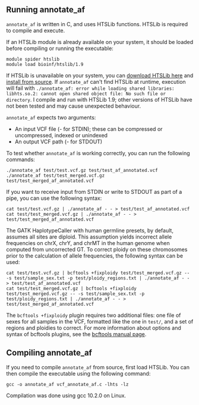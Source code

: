 ## Running annotate_af

```annotate_af``` is written in C, and uses HTSLib functions. HTSLib is required to compile and execute.

If an HTSLib module is already available on your system, it should be loaded before compiling or running the executable:

```
module spider htslib
module load bioinf/htslib/1.9
```

If HTSLib is unavailable on your system, you can [download HTSLib here](https://www.htslib.org/download/) and [install from source](https://github.com/samtools/htslib/blob/develop/INSTALL). If ```annotate_af``` can't find HTSLib at runtime, execution will fail with ```./annotate_af: error while loading shared libraries: libhts.so.2: cannot open shared object file: No such file or directory```. I compile and run with HTSLib 1.9; other versions of HTSLib have not been tested and may cause unexpected behaviour.

```annotate_af``` expects two arguments:
* An input VCF file (- for STDIN); these can be compressed or uncompressed, indexed or unindexed
* An output VCF path (- for STDOUT)

To test whether ```annotate_af``` is working correctly, you can run the following commands:

```
./annotate_af test/test.vcf.gz test/test_af_annotated.vcf
./annotate_af test/test_merged.vcf.gz test/test_merged_af_annotated.vcf
```

If you want to receive input from STDIN or write to STDOUT as part of a pipe, you can use the following syntax:

```
cat test/test.vcf.gz | ./annotate_af - - > test/test_af_annotated.vcf
cat test/test_merged.vcf.gz | ./annotate_af - - > test/test_merged_af_annotated.vcf
```

The GATK HaplotypeCaller with human germline presets, by default, assumes all sites are diploid. This assumption yields incorrect allele frequencies on chrX, chrY, and chrMT in the human genome when computed from uncorrected GT. To correct ploidy on these chromosomes prior to the calculation of allele frequencies, the following syntax can be used:

```
cat test/test.vcf.gz | bcftools +fixploidy test/test_merged.vcf.gz -- -s test/sample_sex.txt -p test/ploidy_regions.txt | ./annotate_af - - > test/test_af_annotated.vcf
cat test/test_merged.vcf.gz | bcftools +fixploidy test/test_merged.vcf.gz -- -s test/sample_sex.txt -p test/ploidy_regions.txt | ./annotate_af - - > test/test_merged_af_annotated.vcf
```

The ```bcftools +fixploidy``` plugin requires two additional files: one file of sexes for all samples in the VCF, formatted like the one in ```test/```, and a set of regions and ploidies to correct. For more information about options and syntax of bcftools plugins, see the [bcftools manual page](https://samtools.github.io/bcftools/bcftools.html).

## Compiling annotate_af

If you need to compile ```annotate_af``` from source, first load HTSLib. You can then compile the executable using the following command:

```gcc -o annotate_af vcf_annotate_af.c -lhts -lz```

Compilation was done using gcc 10.2.0 on Linux.
